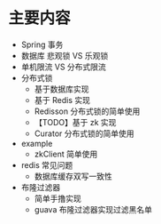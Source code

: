 
# 主要内容

- Spring 事务
- 数据库 悲观锁 VS 乐观锁
- 单机限流 VS 分布式限流
- 分布式锁
    - 基于数据库实现
    - 基于 Redis 实现
    - Redisson 分布式锁的简单使用
    - 【TODO】基于 zk 实现 
    - Curator 分布式锁的简单使用
- example
    - zkClient 简单使用
- redis 常见问题
    - 数据库缓存双写一致性
- 布隆过滤器
    - 简单手撸实现
    - guava 布隆过滤器实现过滤黑名单